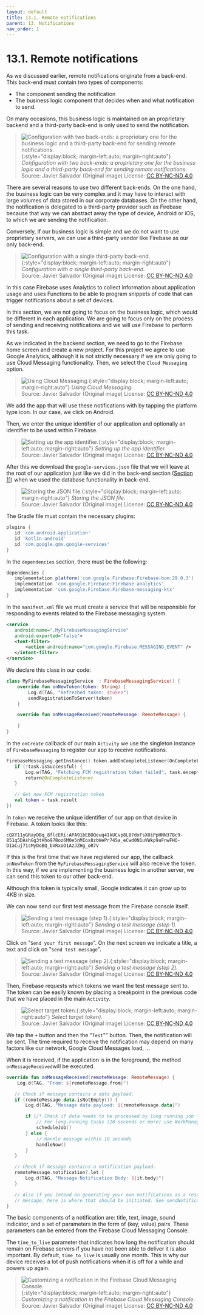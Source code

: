 ```yaml
---
layout: default
title: 13.1. Remote notifications
parent: 13. Notifications
nav_order: 1
---
```


# 13.1. Remote notifications

As we discussed earlier, remote notifications originate from a back-end.  This back-end must contain two types of components:

- The component sending the notification 
- The business logic component that decides when and what notification to send.

On many occasions, this business logic is maintained on an proprietary backend and a third-party back-end is only used to send the notification. 


> ![Configuration with two back-ends: a proprietary one for the business logic and a third-party back-end for sending remote notifications.](/images/13/double-back-end.png){:style="display:block; margin-left:auto; margin-right:auto"}
> *Configuration with two back-ends: a proprietary one for the business logic and a third-party back-end for sending remote notifications.*  
> Source: Javier Salvador (Original image) License: [CC BY-NC-ND 4.0](https://creativecommons.org/licenses/by-nc-nd/4.0/)

There are several reasons to use two different back-ends. On the one hand, the business logic can be very complex and it may have to interact with large volumes of data stored in our corporate databases. On the other hand, the notification is delegated to a third-party provider such as Firebase because that way we can abstract away the type of device, Android or iOS, to which we are sending the notification.

Conversely, if our business logic is simple and we do not want to use proprietary servers, we can use a third-party vendor like Firebase as our only back-end.

> ![Configuration with a single third-party back-end.](/images/13/single-back-end.png){:style="display:block; margin-left:auto; margin-right:auto"}
> *Configuration with a single third-party back-end.*  
> Source: Javier Salvador (Original image) License: [CC BY-NC-ND 4.0](https://creativecommons.org/licenses/by-nc-nd/4.0/)

 
In this case Firebase uses Analytics to collect information about application usage and uses Functions to be able to program snippets of code that can trigger notifications about a set of devices.

In this section, we are not going to focus on the business logic, which would be different in each application. We are going to focus only on the process of sending and receiving notifications and we will use Firebase to perform this task. 

As we indicated in the backend section, we need to go to the Firebase home screen and create a new project.  For this project we agree to use Google Analytics, although it is not strictly necessary if we are only going to use Cloud Messaging functionality.  Then, we select the `Cloud Messaging` option.


> ![Using Cloud Messaging.](/images/13/cloud-messaging.jpg){:style="display:block; margin-left:auto; margin-right:auto"}
> *Using Cloud Messaging.*  
> Source: Javier Salvador (Original image) License: [CC BY-NC-ND 4.0](https://creativecommons.org/licenses/by-nc-nd/4.0/)

We add the app that will use these notifications with by tapping the platform type icon. In our case, we click on Android.

Then, we enter the unique identifier of our application and optionally an identifier to be used within Firebase.

> ![Setting up the app identifier.](/images/13/app-id.png){:style="display:block; margin-left:auto; margin-right:auto"}
> *Setting up the app identifier.*  
> Source: Javier Salvador (Original image) License: [CC BY-NC-ND 4.0](https://creativecommons.org/licenses/by-nc-nd/4.0/)

After this we download the `google-services.json` file that we will leave at the root of our application just like we did in the back-end section ([Section 11](/content/11/)) when we used the database functionality in back-end.

> ![Storing the JSON file.](/images/13/json.png){:style="display:block; margin-left:auto; margin-right:auto"}
> *Storing the JSON file.*  
> Source: Javier Salvador (Original image) License: [CC BY-NC-ND 4.0](https://creativecommons.org/licenses/by-nc-nd/4.0/)

The Gradle file must contain the necessary plugins:

```gradle
plugins {
   id 'com.android.application'
   id 'kotlin-android'
   id 'com.google.gms.google-services'
}
```

In the `dependencies` section, there must be the following:

```gradle
dependencies {
   implementation platform('com.google.Firebase:Firebase-bom:29.0.3')
   implementation 'com.google.Firebase:Firebase-analytics'
   implementation 'com.google.Firebase:Firebase-messaging-ktx'
}
```

In the `manifest.xml` file we must create a service that will be responsible for responding to events related to the Firebase messaging system.

```xml
<service
   android:name=".MyFirebaseMessagingService"
   android:exported="false">
   <tent-filter>
       <action android:name="com.google.Firebase.MESSAGING_EVENT" />
   </intent-filter>
</service>
```

We declare this class in our code:

```kotlin
class MyFirebaseMessagingService  : FirebaseMessagingService() {
    override fun onNewToken(token: String) {
        Log.d(TAG, "Refreshed token: $token")
        sendRegistrationToServer(token)
	}

    override fun onMessageReceived(remoteMessage: RemoteMessage) {
	
	}
}
```

In the `onCreate` callback of our main `Activity` we use the singleton instance of `FirebaseMessaging` to register our app to receive notifications.
 
```kotlin
FirebaseMessaging.getInstance().token.addOnCompleteListener(OnCompleteListener { task ->
   if (!task.isSuccessful) {
       Log.w(TAG, "Fetching FCM registration token failed", task.exception)
       return@OnCompleteListener
   }

   // Get new FCM registration token
   val token = task.result
})
```

In `token` we receive the unique identifier of our app on that device in Firebase. A token looks like this:

```
cQXY11yGRayDBq_8flcERi:APA91bEBOQeuq4IkUCvp8L07dxFsXOiPpHNN37Bc9-851q5DAshGg3tHho97Boz6M0e5nMIox8zbWePr74Sa_eCwd0N1uVWkp9uFnwFHO-DIaCuj71sMyDoBQ_bVRxoO1AzJZHg_oR7V
```

If this is the first time that we have registered our app, the callback `onNewToken` from the `MyFirebaseMessagingService` will also receive the token. In this way, if we are implementing the business logic in another server, we can send this token to our other back-end. 

Although this token is typically small, Google indicates it can grow up to 4KB in size.

We can now send our first test message from the Firebase console itself.

> ![Sending a test message (step 1).](/images/13/test-message.png){:style="display:block; margin-left:auto; margin-right:auto"}
> *Sending a test message (step 1).*  
> Source: Javier Salvador (Original image) License: [CC BY-NC-ND 4.0](https://creativecommons.org/licenses/by-nc-nd/4.0/)

Click on "`Send your first message`". On the next screen we indicate a title, a text and click on "`Send test message`".

> ![Sending a test message (step 2).](/images/13/test-message2.png){:style="display:block; margin-left:auto; margin-right:auto"}
> *Sending a test message (step 2).*  
> Source: Javier Salvador (Original image) License: [CC BY-NC-ND 4.0](https://creativecommons.org/licenses/by-nc-nd/4.0/)

Then, Firebase requests which tokens we want the test message sent to. The token can be easily known by placing a breakpoint in the previous code that we have placed in the main `Activity`.

> ![Select target token.](/images/13/select-token.png){:style="display:block; margin-left:auto; margin-right:auto"}
> *Select target token).*  
> Source: Javier Salvador (Original image) License: [CC BY-NC-ND 4.0](https://creativecommons.org/licenses/by-nc-nd/4.0/)

We tap the `+` button and then the "`Test`"" button. Then, the notification will be sent. The time required to receive the notification may depend on many factors like our network, Google Cloud Messages load, ...

When it is received, if the application is in the foreground, the method `onMessageReceived`will be executed.

```kotlin
override fun onMessageReceived(remoteMessage: RemoteMessage) {
    Log.d(TAG, "From: ${remoteMessage.from}")

   // Check if message contains a data payload.
   if (remoteMessage.data.isNotEmpty()) {
       Log.d(TAG, "Message data payload: ${remoteMessage.data}")

       if (/* Check if data needs to be processed by long running job */ true) {
           // For long-running tasks (10 seconds or more) use WorkManager.
           scheduleJob()
       } else {
           // Handle message within 10 seconds
           handleNow()
       }
   }

   // Check if message contains a notification payload.
   remoteMessage.notification?.let {
       Log.d(TAG, "Message Notification Body: ${it.body}")
   }

   // Also if you intend on generating your own notifications as a result of a received FCM
   // message, here is where that should be initiated. See sendNotification method below.
}
```

The basic components of a notification are: title, text, image, sound indicator, and a set of parameters in the form of (key, value) pairs. These parameters can be entered from the Firebase Cloud Messaging Console.

The `time_to_live` parameter that indicates how long the notification should remain on Firebase servers if you have not been able to deliver it is also important. By default, `time_to_live` is usually one month. This is why our device receives a lot of push notifications when it is off for a while and powers up again.

> ![Customizing a notification in the Firebase Cloud Messaging Console.](/images/13/notification-components.png){:style="display:block; margin-left:auto; margin-right:auto"}
> *Customizing a notification in the Firebase Cloud Messaging Console.*  
> Source: Javier Salvador (Original image) License: [CC BY-NC-ND 4.0](https://creativecommons.org/licenses/by-nc-nd/4.0/)

